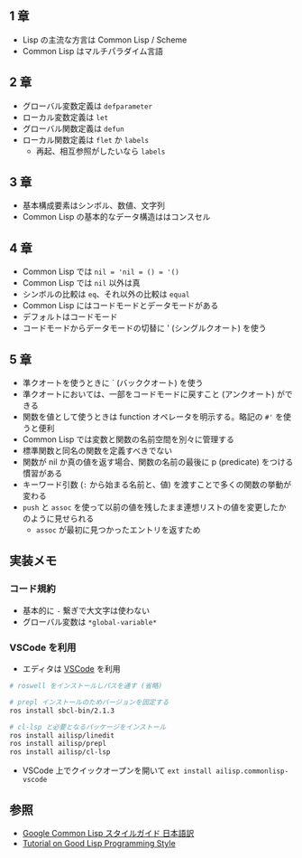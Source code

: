 ## 1 章
* Lisp の主流な方言は Common Lisp / Scheme
* Common Lisp はマルチパラダイム言語

## 2 章
* グローバル変数定義は `defparameter`
* ローカル変数定義は `let`
* グローバル関数定義は `defun`
* ローカル関数定義は `flet` か `labels`
  * 再起、相互参照がしたいなら `labels`

## 3 章
* 基本構成要素はシンボル、数値、文字列
* Common Lisp の基本的なデータ構造ははコンスセル

## 4 章
* Common Lisp では `nil = 'nil = () = '()`
* Common Lisp では `nil` 以外は真
* シンボルの比較は `eq`、それ以外の比較は `equal`
* Common Lisp にはコードモードとデータモードがある
* デフォルトはコードモード
* コードモードからデータモードの切替に ' (シングルクオート) を使う

## 5 章
* 準クオートを使うときに ` (バッククオート) を使う
* 準クオートにおいては、一部をコードモードに戻すこと (アンクオート) ができる
* 関数を値として使うときは function オペレータを明示する。略記の `#'` を使うと便利
* Common Lisp では変数と関数の名前空間を別々に管理する
* 標準関数と同名の関数を定義すべきでない
* 関数が nil か真の値を返す場合、関数の名前の最後に p (predicate) をつける慣習がある
* キーワード引数 (`:` から始まる名前と、値) を渡すことで多くの関数の挙動が変わる
* `push` と `assoc` を使って以前の値を残したまま連想リストの値を変更したかのように見せられる
  * `assoc` が最初に見つかったエントリを返すため

## 実装メモ
### コード規約
* 基本的に `-` 繋ぎで大文字は使わない
* グローバル変数は `*global-variable*`

### VSCode を利用
* エディタは [VSCode](https://marketplace.visualstudio.com/items?itemName=ailisp.commonlisp-vscode) を利用
```bash
# roswell をインストールしパスを通す (省略)

# prepl インストールのためバージョンを固定する
ros install sbcl-bin/2.1.3

# cl-lsp と必要となるパッケージをインストール
ros install ailisp/linedit
ros install ailisp/prepl
ros install ailisp/cl-lsp
```
* VSCode 上でクイックオープンを開いて `ext install ailisp.commonlisp-vscode`

## 参照
* [Google Common Lisp スタイルガイド 日本語訳](https://lisphub.jp/doc/google-common-lisp-style-guide/lispguide.xml)
* [Tutorial on Good Lisp Programming Style](http://norvig.com/luv-slides.ps)
